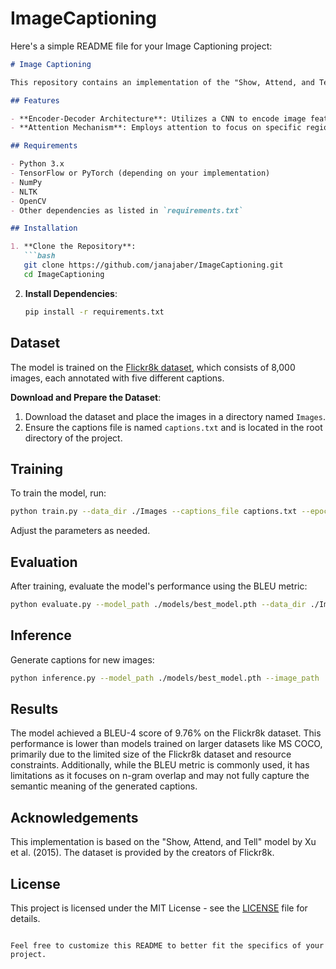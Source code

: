 # ImageCaptioning

Here's a simple README file for your Image Captioning project:

```markdown
# Image Captioning

This repository contains an implementation of the "Show, Attend, and Tell" model for generating descriptive captions for images using a combination of Convolutional Neural Networks (CNNs) and Recurrent Neural Networks (RNNs) with attention mechanisms.

## Features

- **Encoder-Decoder Architecture**: Utilizes a CNN to encode image features and an RNN with attention to decode these features into coherent textual descriptions.
- **Attention Mechanism**: Employs attention to focus on specific regions of an image during caption generation, enhancing the relevance and accuracy of the captions.

## Requirements

- Python 3.x
- TensorFlow or PyTorch (depending on your implementation)
- NumPy
- NLTK
- OpenCV
- Other dependencies as listed in `requirements.txt`

## Installation

1. **Clone the Repository**:
   ```bash
   git clone https://github.com/janajaber/ImageCaptioning.git
   cd ImageCaptioning
   ```

2. **Install Dependencies**:
   ```bash
   pip install -r requirements.txt
   ```

## Dataset

The model is trained on the [Flickr8k dataset](https://www.kaggle.com/datasets/adityajn105/flickr8k), which consists of 8,000 images, each annotated with five different captions.

**Download and Prepare the Dataset**:

1. Download the dataset and place the images in a directory named `Images`.
2. Ensure the captions file is named `captions.txt` and is located in the root directory of the project.

## Training

To train the model, run:
```bash
python train.py --data_dir ./Images --captions_file captions.txt --epochs 20 --batch_size 64
```
Adjust the parameters as needed.

## Evaluation

After training, evaluate the model's performance using the BLEU metric:
```bash
python evaluate.py --model_path ./models/best_model.pth --data_dir ./Images --captions_file captions.txt
```

## Inference

Generate captions for new images:
```bash
python inference.py --model_path ./models/best_model.pth --image_path ./path_to_your_image.jpg
```

## Results

The model achieved a BLEU-4 score of 9.76% on the Flickr8k dataset. This performance is lower than models trained on larger datasets like MS COCO, primarily due to the limited size of the Flickr8k dataset and resource constraints. Additionally, while the BLEU metric is commonly used, it has limitations as it focuses on n-gram overlap and may not fully capture the semantic meaning of the generated captions.

## Acknowledgements

This implementation is based on the "Show, Attend, and Tell" model by Xu et al. (2015). The dataset is provided by the creators of Flickr8k.

## License

This project is licensed under the MIT License - see the [LICENSE](LICENSE) file for details.
```

Feel free to customize this README to better fit the specifics of your project. 
